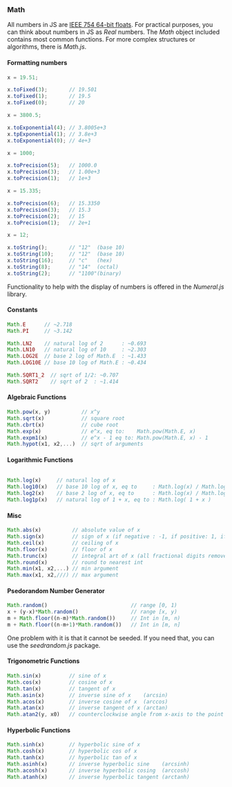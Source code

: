 
### Math


All numbers in JS are [IEEE 754 64-bit floats](https://en.wikipedia.org/wiki/Double-precision_floating-point_format ). For practical purposes, you can think about numbers in JS as _Real_ numbers. The _Math_ object included contains most common functions. For more complex structures or algorithms, there is _Math.js_.  


#### Formatting numbers

```js
x = 19.51;
```
```js
x.toFixed(3);		// 19.501
x.toFixed(1);		// 19.5
x.toFixed(0);		// 20
```
```js
x = 3800.5;
```
```js
x.toExponential(4);	// 3.8005e+3
x.tpExponential(1);	// 3.8e+3
x.toExponential(0);	// 4e+3
```


```js
x = 1000;
```
```js
x.toPrecision(5);	// 1000.0
x.toPrecision(3);	// 1.00e+3
x.toPrecision(1);	// 1e+3
```
```js
x = 15.335;
```
```js
x.toPrecision(6);	// 15.3350
x.toPrecision(3);	// 15.3
x.toPrecision(2);	// 15
x.toPrecision(1);	// 2e+1
```
```js
x = 12;
```
```js
x.toString();		// "12"	 (base 10)
x.toString(10);		// "12"	 (base 10)
x.toString(16);		// "c"   (hex)
x.toString(8);		// "14"	 (octal)
x.toString(2);		// "1100"(binary)
```

Functionality to help with the display of numbers is offered in the _Numeral.js_ library.

#### Constants

```js
Math.E		// ~2.718
Math.PI		// ~3.142

Math.LN2	// natural log of 2      : ~0.693
Math.LN10	// natural log of 10     : ~2.303
Math.LOG2E	// base 2 log of Math.E  : ~1.433
Math.LOG10E	// base 10 log of Math.E : ~0.434

Math.SQRT1_2  // sqrt of 1/2: ~0.707
Math.SQRT2	  // sqrt of 2  : ~1.414
```


#### Algebraic Functions 

```js
Math.pow(x, y)			// x^y
Math.sqrt(x)			// square root
Math.cbrt(x)			// cube root
Math.exp(x)				// e^x, eq to:    Math.pow(Math.E, x)
Math.expm1(x)			// e^x - 1 eq to: Math.pow(Math.E, x) - 1
Math.hypot(x1, x2,...)	// sqrt of arguments
```


#### Logarithmic Functions

```js

Math.log(x)		// natural log of x
Math.log10(x)	// base 10 log of x, eq to     : Math.log(x) / Math.log(10)
Math.log2(x)	// base 2 log of x, eq to      : Math.log(x) / Math.log(2)
Math.log1p(x)	// natural log of 1 + x, eq to : Math.log( 1 + x )
```


#### Misc

```js
Math.abs(x)			 // absolute value of x
Math.sign(x)		 // sign of x (if negative : -1, if positive: 1, if 0: 0)
Math.ceil(x)		 // ceiling of x
Math.floor(x)		 // floor of x
Math.trunc(x)		 // integral art of x (all fractional digits removed)
Math.round(x)		 // round to nearest int
Math.min(x1, x2,...) // min argument
Math.max(x1, x2,///) // max argument
```


#### Psedorandom Number Generator

```js
Math.random()							// range [0, 1)
x + (y-x)*Math.random() 				// range [x, y)
m + Math.floor((n-m)*Math.random())		// Int in [m, n)
m + Math.floor((n-m+1)*Math.random())	// Int in [m, n]
```

One problem with it is that it cannot be seeded. If you need that, you can use the _seedrandom.js_ package.


#### Trigonometric Functions


```js
Math.sin(x)			// sine of x
Math.cos(x)			// cosine of x
Math.tan(x)			// tangent of x
Math.asin(x)		// inverse sine of x    (arcsin)
Math.acos(x)		// inverse cosine of x  (arccos)
Math.atan(x)		// inverse tangent of x (arctan)
Math.atan2(y, x0)	// counterclockwise angle from x-axis to the point (x, y)
```


#### Hyperbolic Functions

```js
Math.sinh(x)		// hyperbolic sine of x
Math.cosh(x)		// hyperbolic cos of x
Math.tanh(x)		// hyperbolic tan of x
Math.asinh(x)		// inverse hyperbolic sine    (arcsinh)
Math.acosh(x)		// inverse hyperbolic cosing  (arccosh)
Math.atanh(x)		// inverse hyperbolic tangent (arctanh)
```


